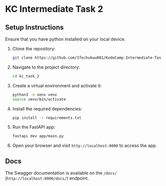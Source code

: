 # KC Intermediate Task 2

## Setup Instructions

Ensure that you have python installed on your local device.

1. Clone the repository:
    ```bash
    git clone https://github.com/Ifechukwu001/KodeCamp-Intermediate-Task-2.git kc_task_2
    ```

2. Navigate to the project directory:
    ```bash
    cd kc_task_2
    ```

3. Create a virtual environment and activate it:
    ```bash
    python3 -m venv venv
    source venv/bin/activate
    ```

4. Install the required dependencies:
    ```bash
    pip install -r requirements.txt
    ```

5. Run the FastAPI app:
    ```bash
    fastapi dev app/main.py
    ```

6. Open your browser and visit `http://localhost:8000` to access the app.

## Docs

The Swagger documentation is available on the `/docs/` (`http://localhost:8000/docs/`) endpoint.
